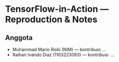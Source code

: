 # TensorFlow-in-Action — Reproduction & Notes

## Anggota
- Muhammad Mario Riski (NIM) — kontribusi: ...
- Raihan Ivando Diaz (1103223093) — kontribusi: ...

